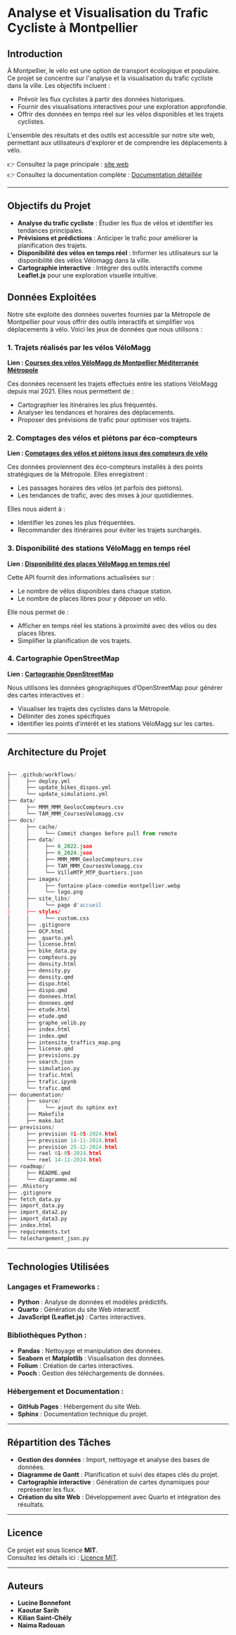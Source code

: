 # Analyse et Visualisation du Trafic Cycliste à Montpellier 

## Introduction  
À Montpellier, le vélo est une option de transport écologique et populaire. Ce projet se concentre sur l'analyse et la visualisation du trafic cycliste dans la ville. Les objectifs incluent :  
- Prévoir les flux cyclistes à partir des données historiques.  
- Fournir des visualisations interactives pour une exploration approfondie.  
- Offrir des données en temps réel sur les vélos disponibles et les trajets cyclistes.  

L'ensemble des résultats et des outils est accessible sur notre site web, permettant aux utilisateurs d'explorer et de comprendre les déplacements à vélo.  

👉 Consultez la page principale : [site web](https://lucinebonnefont.github.io/projet-dev/)  
👉 Consultez la documentation complète : [Documentation détaillée](documentation/??????)  

---

## Objectifs du Projet  
- **Analyse du trafic cycliste** : Étudier les flux de vélos et identifier les tendances principales.  
- **Prévisions et prédictions** : Anticiper le trafic pour améliorer la planification des trajets.  
- **Disponibilité des vélos en temps réel** : Informer les utilisateurs sur la disponibilité des vélos Vélomagg dans la ville.  
- **Cartographie interactive** : Intégrer des outils interactifs comme **Leaflet.js** pour une exploration visuelle intuitive.  

## Données Exploitées

Notre site exploite des données ouvertes fournies par la Métropole de Montpellier pour vous offrir des outils interactifs et simplifier vos déplacements à vélo. Voici les jeux de données que nous utilisons :

### 1. Trajets réalisés par les vélos VéloMagg  
**Lien : [Courses des vélos VéloMagg de Montpellier Méditerranée Métropole](https://data.montpellier3m.fr/dataset/courses-des-velos-velomagg)**  

Ces données recensent les trajets effectués entre les stations VéloMagg depuis mai 2021. Elles nous permettent de :  
- Cartographier les itinéraires les plus fréquentés.  
- Analyser les tendances et horaires des déplacements.  
- Proposer des prévisions de trafic pour optimiser vos trajets.  

### 2. Comptages des vélos et piétons par éco-compteurs  
**Lien : [Comptages des vélos et piétons issus des compteurs de vélo](https://data.montpellier3m.fr/dataset/comptages-des-velos-et-pietons)**  

Ces données proviennent des éco-compteurs installés à des points stratégiques de la Métropole. Elles enregistrent :  
- Les passages horaires des vélos (et parfois des piétons).  
- Les tendances de trafic, avec des mises à jour quotidiennes.  

Elles nous aident à :  
- Identifier les zones les plus fréquentées.  
- Recommander des itinéraires pour éviter les trajets surchargés.  

### 3. Disponibilité des stations VéloMagg en temps réel  
**Lien : [Disponibilité des places VéloMagg en temps réel](https://data.montpellier3m.fr/dataset/disponibilite-des-velos-et-des-places-en-station)**  

Cette API fournit des informations actualisées sur :  
- Le nombre de vélos disponibles dans chaque station.  
- Le nombre de places libres pour y déposer un vélo.  

Elle nous permet de :  
- Afficher en temps réel les stations à proximité avec des vélos ou des places libres.  
- Simplifier la planification de vos trajets.  

### 4. Cartographie OpenStreetMap  
**Lien : [Cartographie OpenStreetMap](https://www.openstreetmap.org/#map=11/43.6045/3.9201)**  

Nous utilisons les données géographiques d’OpenStreetMap pour générer des cartes interactives et :  
- Visualiser les trajets des cyclistes dans la Métropole.  
- Délimiter des zones spécifiques
- Identifier les points d’intérêt et les stations VéloMagg sur les cartes.
  
---

## Architecture du Projet 

```python 

├── .github/workflows/
│     ├── deploy.yml
│     ├── update_bikes_dispos.yml
│     └── update_simulations.yml
├── data/
│     ├── MMM_MMM_GeolocCompteurs.csv
│     └── TAM_MMM_CoursesVelomagg.csv
├── docs/
│     ├── cache/
│     │     └── Commit changes before pull from remote
│     ├── data/
│     │     ├── 6_2022.json
│     │     ├── 6_2024.json
│     │     ├── MMM_MMM_GeolocCompteurs.csv
│     │     ├── TAM_MMM_CoursesVelomagg.csv
│     │     └── VilleMTP_MTP_Quartiers.json
│     ├── images/
│     │     ├── fontaine-place-comedie-montpellier.webp
│     │     └── logo.png
│     ├── site_libs/
│     │     └── page d'accueil
│     ├── styles/
│     │     └── custom.css
│     ├── .gitignore
│     ├── OCP.html
│     ├── _quarto.yml
│     ├── license.html
│     ├── bike_data.py
│     ├── compteurs.py
│     ├── density.html
│     ├── density.py
│     ├── density.qmd
│     ├── dispo.html
│     ├── dispo.qmd
│     ├── donnees.html
│     ├── donnees.qmd
│     ├── etude.html
│     ├── etude.qmd
│     ├── graphe_velib.py
│     ├── index.html
│     ├── index.qmd
│     ├── intensite_traffics_map.png
│     ├── license.qmd
│     ├── previsions.py
│     ├── search.json
│     ├── simulation.py
│     ├── trafic.html
│     ├── trafic.ipynb
│     └── trafic.qmd
├── documentation/
│     ├── source/
│     │     └── ajout du sphinx ext
│     ├── Makefile
│     ├── make.bat
├── previsions/
│     ├── prevision 01-05-2024.html
│     ├── prevision 14-11-2024.html
│     ├── prevision 25-12-2024.html
│     ├── reel 01-05-2024.html
│     └── reel 14-11-2024.html
├── roadmap/
│     ├── README.qmd
│     └── diagramme.md
├── .Rhistory
├── .gitignore
├── fetch_data.py
├── import_data.py
├── import_data2.py
├── import_data3.py
├── index.html
├── requirements.txt
└── telechargement_json.py
```

---

## Technologies Utilisées

### Langages et Frameworks :  
- **Python** : Analyse de données et modèles prédictifs.  
- **Quarto** : Génération du site Web interactif.  
- **JavaScript (Leaflet.js)** : Cartes interactives.  

### Bibliothèques Python :  
- **Pandas** : Nettoyage et manipulation des données.  
- **Seaborn** et **Matplotlib** : Visualisation des données.  
- **Folium** : Création de cartes interactives.  
- **Pooch** : Gestion des téléchargements de données.  

### Hébergement et Documentation :  
- **GitHub Pages** : Hébergement du site Web.  
- **Sphinx** : Documentation technique du projet.  

---

## Répartition des Tâches 

- **Gestion des données** : Import, nettoyage et analyse des bases de données.
- **Diagramme de Gantt** : Planification et suivi des étapes clés du projet.  
- **Cartographie interactive** : Génération de cartes dynamiques pour représenter les flux.  
- **Création du site Web** : Développement avec Quarto et intégration des résultats.  

---

## Licence
Ce projet est sous licence **MIT**.  
Consultez les détails ici : [Licence MIT](https://opensource.org/licenses/MIT).  

---

## Auteurs  
- **Lucine Bonnefont** 
- **Kaoutar Sarih**
- **Kilian Saint-Chély**
- **Naima Radouan**  
